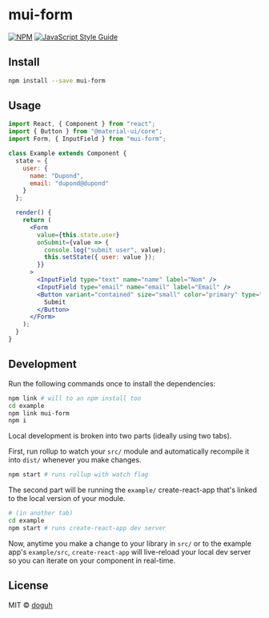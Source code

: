 # mui-form

>

[![NPM](https://img.shields.io/npm/v/mui-form.svg)](https://www.npmjs.com/package/mui-form) [![JavaScript Style Guide](https://img.shields.io/badge/code_style-standard-brightgreen.svg)](https://standardjs.com)

## Install

```bash
npm install --save mui-form
```

## Usage

```jsx
import React, { Component } from "react";
import { Button } from "@material-ui/core";
import Form, { InputField } from "mui-form";

class Example extends Component {
  state = {
    user: {
      name: "Dupond",
      email: "dupond@dupond"
    }
  };

  render() {
    return (
      <Form
        value={this.state.user}
        onSubmit={value => {
          console.log("submit user", value);
          this.setState({ user: value });
        }}
      >
        <InputField type="text" name="name" label="Nom" />
        <InputField type="email" name="email" label="Email" />
        <Button variant="contained" size="small" color="primary" type="submit">
          Submit
        </Button>
      </Form>
    );
  }
}
```

## Development

Run the following commands once to install the dependencies:

```sh
npm link # will to an npm install too
cd example
npm link mui-form
npm i
```

Local development is broken into two parts (ideally using two tabs).

First, run rollup to watch your `src/` module and automatically recompile it into `dist/` whenever you make changes.

```bash
npm start # runs rollup with watch flag
```

The second part will be running the `example/` create-react-app that's linked to the local version of your module.

```bash
# (in another tab)
cd example
npm start # runs create-react-app dev server
```

Now, anytime you make a change to your library in `src/` or to the example app's `example/src`, `create-react-app` will live-reload your local dev server so you can iterate on your component in real-time.

## License

MIT © [doguh](https://github.com/doguh)
